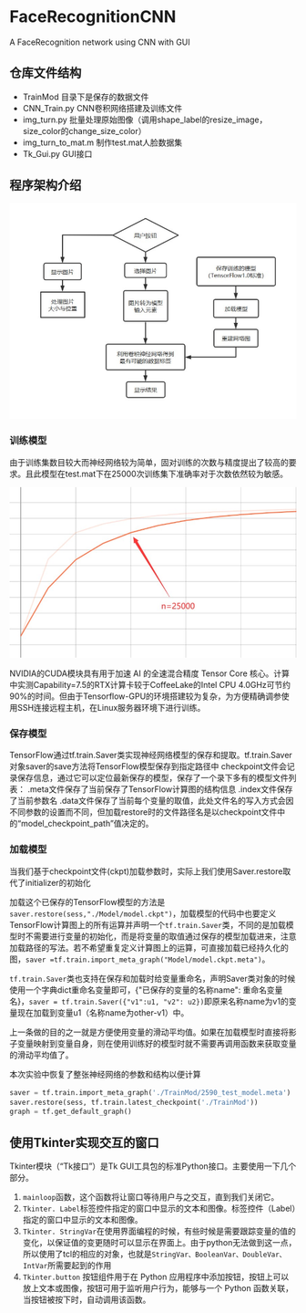 # FaceRecognitionCNN

 A FaceRecognition network using CNN with GUI

## 仓库文件结构

- TrainMod 目录下是保存的数据文件
- CNN_Train.py CNN卷积网络搭建及训练文件
- img_turn.py 批量处理原始图像（调用shape_label的resize_image，size_color的change_size_color）
- img_turn_to_mat.m 制作test.mat人脸数据集
- Tk_Gui.py GUI接口

## 程序架构介绍

![](/ForREADME/structure.jpg)

### 训练模型

由于训练集数目较大而神经网络较为简单，固对训练的次数与精度提出了较高的要求。且此模型在test.mat下在25000次训练集下准确率对于次数依然较为敏感。

![](/ForREADME/train.jpg)

NVIDIA的CUDA模块具有用于加速 AI 的全速混合精度 Tensor Core 核心。计算中实测Capability=7.5的RTX计算卡较于CoffeeLake的Intel CPU 4.0GHz可节约90%的时间。但由于Tensorflow-GPU的环境搭建较为复杂，为方便精确调参使用SSH连接远程主机，在Linux服务器环境下进行训练。

### 保存模型

TensorFlow通过tf.train.Saver类实现神经网络模型的保存和提取。tf.train.Saver对象saver的save方法将TensorFlow模型保存到指定路径中
checkpoint文件会记录保存信息，通过它可以定位最新保存的模型，保存了一个录下多有的模型文件列表：
.meta文件保存了当前保存了TensorFlow计算图的结构信息
.index文件保存了当前参数名
.data文件保存了当前每个变量的取值，此处文件名的写入方式会因不同参数的设置而不同，但加载restore时的文件路径名是以checkpoint文件中的“model_checkpoint_path”值决定的。

### 加载模型

当我们基于checkpoint文件(ckpt)加载参数时，实际上我们使用Saver.restore取代了initializer的初始化

加载这个已保存的TensorFlow模型的方法是`saver.restore(sess,"./Model/model.ckpt")`，加载模型的代码中也要定义TensorFlow计算图上的所有运算并声明一个`tf.train.Saver`类，不同的是加载模型时不需要进行变量的初始化，而是将变量的取值通过保存的模型加载进来，注意加载路径的写法。若不希望重复定义计算图上的运算，可直接加载已经持久化的图，`saver =tf.train.import_meta_graph("Model/model.ckpt.meta")`。

`tf.train.Saver`类也支持在保存和加载时给变量重命名，声明Saver类对象的时候使用一个字典dict重命名变量即可，{"已保存的变量的名称name": 重命名变量名}，`saver = tf.train.Saver({"v1":u1, "v2": u2})`即原来名称name为v1的变量现在加载到变量u1（名称name为other-v1）中。

上一条做的目的之一就是方便使用变量的滑动平均值。如果在加载模型时直接将影子变量映射到变量自身，则在使用训练好的模型时就不需要再调用函数来获取变量的滑动平均值了。

本次实验中恢复了整张神经网络的参数和结构以便计算

```python
saver = tf.train.import_meta_graph('./TrainMod/2590_test_model.meta')
saver.restore(sess, tf.train.latest_checkpoint('./TrainMod'))
graph = tf.get_default_graph()
```

## 使用Tkinter实现交互的窗口

Tkinter模块（“Tk接口”）是Tk GUI工具包的标准Python接口。主要使用一下几个部分。

1. `mainloop`函数，这个函数将让窗口等待用户与之交互，直到我们关闭它。
2. `Tkinter. Label`标签控件指定的窗口中显示的文本和图像。标签控件（Label）指定的窗口中显示的文本和图像。
3. `Tkinter. StringVar`在使用界面编程的时候，有些时候是需要跟踪变量的值的变化，以保证值的变更随时可以显示在界面上。由于python无法做到这一点，所以使用了tcl的相应的对象，也就是`StringVar、BooleanVar、DoubleVar、IntVar`所需要起到的作用
4. `Tkinter.button` 按钮组件用于在 Python 应用程序中添加按钮，按钮上可以放上文本或图像，按钮可用于监听用户行为，能够与一个 Python 函数关联，当按钮被按下时，自动调用该函数。
